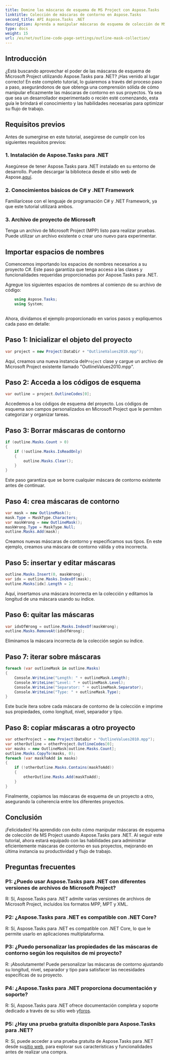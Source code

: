 ```yaml
---
title: Domine las máscaras de esquema de MS Project con Aspose.Tasks
linktitle: Colección de máscaras de contorno en Aspose.Tasks
second_title: API Aspose.Tasks .NET
description: Aprenda a manipular máscaras de esquema de colección de MS Project usando Aspose.Tasks para .NET. Mejore la productividad con este completo tutorial.
type: docs
weight: 15
url: /es/net/outline-code-page-settings/outline-mask-collection/
---
```

## Introducción
¿Está buscando aprovechar el poder de las máscaras de esquema de Microsoft Project utilizando Aspose.Tasks para .NET? ¡Has venido al lugar correcto! En este completo tutorial, lo guiaremos a través del proceso paso a paso, asegurándonos de que obtenga una comprensión sólida de cómo manipular eficazmente las máscaras de contorno en sus proyectos. Ya sea que sea un desarrollador experimentado o recién esté comenzando, esta guía le brindará el conocimiento y las habilidades necesarias para optimizar su flujo de trabajo.
## Requisitos previos
Antes de sumergirse en este tutorial, asegúrese de cumplir con los siguientes requisitos previos:
### 1. Instalación de Aspose.Tasks para .NET
 Asegúrese de tener Aspose.Tasks para .NET instalado en su entorno de desarrollo. Puede descargar la biblioteca desde el sitio web de Aspose.[aquí](https://releases.aspose.com/tasks/net/).
### 2. Conocimientos básicos de C# y .NET Framework
Familiarícese con el lenguaje de programación C# y .NET Framework, ya que este tutorial utilizará ambos.
### 3. Archivo de proyecto de Microsoft
Tenga un archivo de Microsoft Project (MPP) listo para realizar pruebas. Puede utilizar un archivo existente o crear uno nuevo para experimentar.
## Importar espacios de nombres
Comencemos importando los espacios de nombres necesarios a su proyecto C#. Este paso garantiza que tenga acceso a las clases y funcionalidades requeridas proporcionadas por Aspose.Tasks para .NET.

Agregue los siguientes espacios de nombres al comienzo de su archivo de código:
```csharp
    using Aspose.Tasks;
    using System;
    
```
Ahora, dividamos el ejemplo proporcionado en varios pasos y expliquemos cada paso en detalle:
## Paso 1: Inicializar el objeto del proyecto
```csharp
var project = new Project(DataDir + "OutlineValues2010.mpp");
```
 Aquí, creamos una nueva instancia del`Project` clase y cargue un archivo de Microsoft Project existente llamado "OutlineValues2010.mpp".
## Paso 2: Acceda a los códigos de esquema
```csharp
var outline = project.OutlineCodes[0];
```
Accedemos a los códigos de esquema del proyecto. Los códigos de esquema son campos personalizados en Microsoft Project que le permiten categorizar y organizar tareas.
## Paso 3: Borrar máscaras de contorno
```csharp
if (outline.Masks.Count > 0)
{
    if (!outline.Masks.IsReadOnly)
    {
        outline.Masks.Clear();
    }
}
```
Este paso garantiza que se borre cualquier máscara de contorno existente antes de continuar.
## Paso 4: crea máscaras de contorno
```csharp
var mask = new OutlineMask();
mask.Type = MaskType.Characters;
var maskWrong = new OutlineMask();
maskWrong.Type = MaskType.Null;
outline.Masks.Add(mask);
```
Creamos nuevas máscaras de contorno y especificamos sus tipos. En este ejemplo, creamos una máscara de contorno válida y otra incorrecta.
## Paso 5: insertar y editar máscaras
```csharp
outline.Masks.Insert(0, maskWrong);
var idx = outline.Masks.IndexOf(mask);
outline.Masks[idx].Length = 2;
```
Aquí, insertamos una máscara incorrecta en la colección y editamos la longitud de una máscara usando su índice.
## Paso 6: quitar las máscaras
```csharp
var idxOfWrong = outline.Masks.IndexOf(maskWrong);
outline.Masks.RemoveAt(idxOfWrong);
```
Eliminamos la máscara incorrecta de la colección según su índice.
## Paso 7: iterar sobre máscaras
```csharp
foreach (var outlineMask in outline.Masks)
{
    Console.WriteLine("Length: " + outlineMask.Length);
    Console.WriteLine("Level: " + outlineMask.Level);
    Console.WriteLine("Separator: " + outlineMask.Separator);
    Console.WriteLine("Type: " + outlineMask.Type);
}
```
Este bucle itera sobre cada máscara de contorno de la colección e imprime sus propiedades, como longitud, nivel, separador y tipo.
## Paso 8: copiar máscaras a otro proyecto
```csharp
var otherProject = new Project(DataDir + "OutlineValues2010.mpp");
var otherOutline = otherProject.OutlineCodes[0];
var masks = new OutlineMask[outline.Masks.Count];
outline.Masks.CopyTo(masks, 0);
foreach (var maskToAdd in masks)
{
    if (!otherOutline.Masks.Contains(maskToAdd))
    {
        otherOutline.Masks.Add(maskToAdd);
    }
}
```
Finalmente, copiamos las máscaras de esquema de un proyecto a otro, asegurando la coherencia entre los diferentes proyectos.
## Conclusión
¡Felicidades! Ha aprendido con éxito cómo manipular máscaras de esquema de colección de MS Project usando Aspose.Tasks para .NET. Al seguir este tutorial, ahora estará equipado con las habilidades para administrar eficientemente máscaras de contorno en sus proyectos, mejorando en última instancia su productividad y flujo de trabajo.
## Preguntas frecuentes
### P1: ¿Puedo usar Aspose.Tasks para .NET con diferentes versiones de archivos de Microsoft Project?
R: Sí, Aspose.Tasks para .NET admite varias versiones de archivos de Microsoft Project, incluidos los formatos MPP, MPT y XML.
### P2: ¿Aspose.Tasks para .NET es compatible con .NET Core?
R: Sí, Aspose.Tasks para .NET es compatible con .NET Core, lo que le permite usarlo en aplicaciones multiplataforma.
### P3: ¿Puedo personalizar las propiedades de las máscaras de contorno según los requisitos de mi proyecto?
R: ¡Absolutamente! Puede personalizar las máscaras de contorno ajustando su longitud, nivel, separador y tipo para satisfacer las necesidades específicas de su proyecto.
### P4: ¿Aspose.Tasks para .NET proporciona documentación y soporte?
R: Sí, Aspose.Tasks para .NET ofrece documentación completa y soporte dedicado a través de su sitio web y[foros](https://forum.aspose.com/c/tasks/15).
### P5: ¿Hay una prueba gratuita disponible para Aspose.Tasks para .NET?
 R: Sí, puede acceder a una prueba gratuita de Aspose.Tasks para .NET desde su[sitio web](https://releases.aspose.com/tasks/net/), para explorar sus características y funcionalidades antes de realizar una compra.